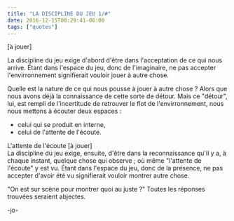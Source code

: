 ```yaml
---
title: "LA DISCIPLINE DU JEU 1/#"
date: 2016-12-15T00:29:41-06:00
tags: ["quotes"]
---
```



[à jouer]

La discipline du jeu exige d'abord d'être dans l'acceptation de ce qui nous arrive.
Étant dans l'espace du jeu, donc de l'imaginaire, ne pas accepter l'envirronnement signifierait vouloir jouer à autre chose.

Quelle est la nature de ce qui nous pousse à jouer à autre chose ? Alors que nous avons déjà la connaissance de cette sorte de détour.
Mais ce "détour", lui, est rempli de l'incertitude de retrouver le flot de l'envirronnement, nous nous mettons à écouter deux espaces :
- celui qui se produit en interne,
- celui de l'attente de l'écoute.

L'attente de l'écoute [à jouer]\
La discipline du jeu exige, ensuite, d'être dans la reconnaissance qu'il y a, à chaque instant, quelque chose qui observe ; où même "l'attente de l'écoute" y est vu.
Étant dans l'espace du jeu, donc de la présence, ne pas accepter d'avoir été vu signifierait vouloir montrer autre chose.

"On est sur scène pour montrer quoi au juste ?"
Toutes les réponses trouvées seraient abjectes.



-jo-
